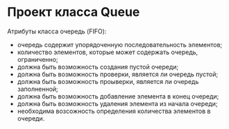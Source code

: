 # Проект класса Queue  
Атрибуты класса очередь (FIFO):  
 - очередь содержит упорядоченную последовательность элементов;
 - количество элементов, которые может содержать очередь, ограниченно;
 - должна быть возможность создания пустой очереди;
 - должна быть возможность проверки, является ли очередь пустой;
 - должна быть возможность проыверки, является ли очередь заполненной;
 - должна быть возможность добавление элемента в конец очереди;
 - должна быть возможность удаления элемента из начала очереди;
 - необходима возсожность определения количества элементов в очереди.  
 